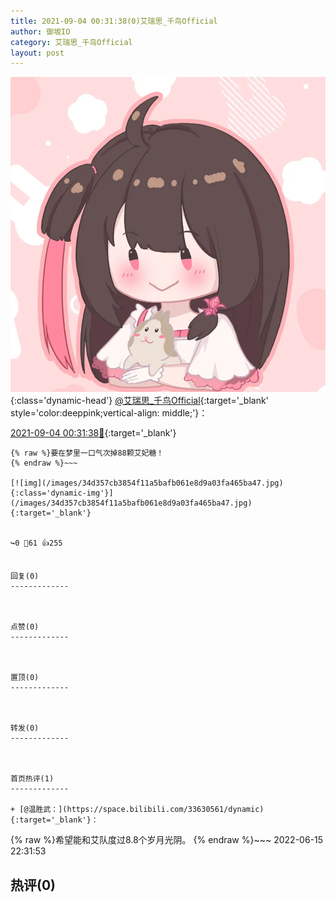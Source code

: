 ```yaml
---
title: 2021-09-04 00:31:38(0)艾瑞思_千鸟Official
author: 御坂IO
category: 艾瑞思_千鸟Official
layout: post
---
```


![img](/images/7e08840c56f251de28bdf766b647bd5fe9a5d50a.jpg){:class='dynamic-head'}
[@艾瑞思_千鸟Official](https://space.bilibili.com/1090010845/dynamic){:target='_blank' style='color:deeppink;vertical-align: middle;'}：

[2021-09-04 00:31:38🔗](https://t.bilibili.com/566284127943799458){:target='_blank'}

~~~
{% raw %}要在梦里一口气次掉88颗艾妃糖！
{% endraw %}~~~

[![img](/images/34d357cb3854f11a5bafb061e8d9a03fa465ba47.jpg){:class='dynamic-img'}](/images/34d357cb3854f11a5bafb061e8d9a03fa465ba47.jpg){:target='_blank'}


↪️0 💬61 👍255


回复(0)
-------------



点赞(0)
-------------



置顶(0)
-------------



转发(0)
-------------



首页热评(1)
-------------

+ [@温胜武：](https://space.bilibili.com/33630561/dynamic){:target='_blank'}：
~~~
{% raw %}希望能和艾队度过8.8个岁月光阴。
{% endraw %}~~~
2022-06-15 22:31:53


热评(0)
-------------




